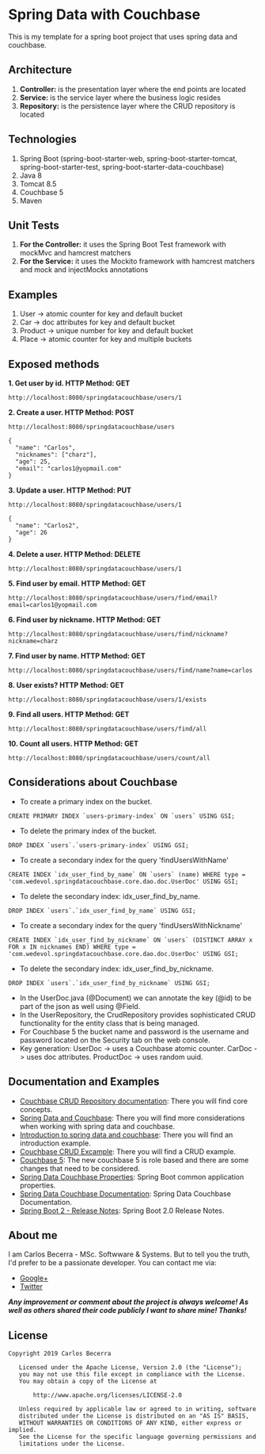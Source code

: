 # Spring Data with Couchbase

This is my template for a spring boot project that uses spring data and couchbase.

## Architecture
 
 1. **Controller:** is the presentation layer where the end points are located
 2. **Service:** is the service layer where the business logic resides
 3. **Repository:** is the persistence layer where the CRUD repository is located
 
## Technologies

1. Spring Boot (spring-boot-starter-web, spring-boot-starter-tomcat, spring-boot-starter-test, spring-boot-starter-data-couchbase)
2. Java 8
3. Tomcat 8.5
4. Couchbase 5
5. Maven

## Unit Tests

 1. **For the Controller:** it uses the Spring Boot Test framework with mockMvc and hamcrest matchers
 2. **For the Service:** it uses the Mockito framework with hamcrest matchers and mock and injectMocks annotations 
 
## Examples

1. User -> atomic counter for key and default bucket
2. Car -> doc attributes for key and default bucket
3. Product -> unique number for key and default bucket
4. Place -> atomic counter for key and multiple buckets

## Exposed methods

**1. Get user by id. HTTP Method: GET**
```
http://localhost:8080/springdatacouchbase/users/1
```

**2. Create a user. HTTP Method: POST**
```
http://localhost:8080/springdatacouchbase/users
```
```
{
  "name": "Carlos",
  "nicknames": ["charz"],
  "age": 25,
  "email": "carlos1@yopmail.com"
}
```

**3. Update a user. HTTP Method: PUT**
```
http://localhost:8080/springdatacouchbase/users/1
```
```
{
  "name": "Carlos2",
  "age": 26
}
```

**4. Delete a user. HTTP Method: DELETE**
```
http://localhost:8080/springdatacouchbase/users/1
```

**5. Find user by email. HTTP Method: GET**
```
http://localhost:8080/springdatacouchbase/users/find/email?email=carlos1@yopmail.com
```

**6. Find user by nickname. HTTP Method: GET**
```
http://localhost:8080/springdatacouchbase/users/find/nickname?nickname=charz
```

**7. Find user by name. HTTP Method: GET**
```
http://localhost:8080/springdatacouchbase/users/find/name?name=carlos
```

**8. User exists? HTTP Method: GET**
```
http://localhost:8080/springdatacouchbase/users/1/exists
```

**9. Find all users. HTTP Method: GET**
```
http://localhost:8080/springdatacouchbase/users/find/all
```

**10. Count all users. HTTP Method: GET**
```
http://localhost:8080/springdatacouchbase/users/count/all
```

## Considerations about Couchbase
 
 * To create a primary index on the bucket.
 ```
 CREATE PRIMARY INDEX `users-primary-index` ON `users` USING GSI;
 ```
 * To delete the primary index of the bucket.
 ```
 DROP INDEX `users`.`users-primary-index` USING GSI;
 ```
  * To create a secondary index for the query 'findUsersWithName'
 ```
 CREATE INDEX `idx_user_find_by_name` ON `users` (name) WHERE type = 'com.wedevol.springdatacouchbase.core.dao.doc.UserDoc' USING GSI;
 ```
  * To delete the secondary index: idx_user_find_by_name.
 ```
 DROP INDEX `users`.`idx_user_find_by_name` USING GSI;
 ```
   * To create a secondary index for the query 'findUsersWithNickname'
 ```
 CREATE INDEX `idx_user_find_by_nickname` ON `users` (DISTINCT ARRAY x FOR x IN nicknames END) WHERE type = 'com.wedevol.springdatacouchbase.core.dao.doc.UserDoc' USING GSI;
 ```
   * To delete the secondary index: idx_user_find_by_nickname.
 ```
 DROP INDEX `users`.`idx_user_find_by_nickname` USING GSI;
 ```
 * In the UserDoc.java (@Document) we can annotate the key (@id) to be part of the json as well using @Field.
 * In the UserRepository, the CrudRepository provides sophisticated CRUD functionality for the entity class that is being managed.
 * For Couchbase 5 the bucket name and password is the username and password located on the Security tab on the web console.
 * Key generation: UserDoc -> uses a Couchbase atomic counter. CarDoc -> uses doc attributes. ProductDoc -> uses random uuid.

## Documentation and Examples
 
* [Couchbase CRUD Repository documentation](http://docs.spring.io/spring-data/couchbase/docs/current/reference/html/#repositories.core-concepts): There you will find core concepts.
* [Spring Data and Couchbase](https://blog.couchbase.com/spring-data-couchbase-2-is-out-quick-getting-started-with-spring-initializr/): There you will find more considerations when working with spring data and couchbase.
* [Introduction to spring data and couchbase](http://www.baeldung.com/spring-data-couchbase): There you will find an introduction example.
* [Couchbase CRUD Excample](https://blog.couchbase.com/vaadin-couchbase-crud-sample/): There you will find a CRUD example.
* [Couchbase 5](https://developer.couchbase.com/documentation/server/current/introduction/whats-new.html): The new couchbase 5 is role based and there are some changes that need to be considered.
* [Spring Data Couchbase Properties](http://s-xu.blogspot.com.ar/2016/09/spring-boot-common-application.html): Spring Boot common application properties.
* [Spring Data Couchbase Documentation](https://docs.spring.io/spring-data/couchbase/docs/3.1.0.M3/reference/html/): Spring Data Couchbase Documentation.
* [Spring Boot 2 - Release Notes](https://github.com/spring-projects/spring-boot/wiki/Spring-Boot-2.0-Release-Notes): Spring Boot 2.0 Release Notes.

## About me
I am Carlos Becerra - MSc. Softwware & Systems.  But to tell you the truth, I'd prefer to be a passionate developer. You can contact me via:

* [Google+](https://plus.google.com/+CarlosBecerraRodr%C3%ADguez)
* [Twitter](https://twitter.com/CarlosBecerraRo)

_**Any improvement or comment about the project is always welcome! As well as others shared their code publicly I want to share mine! Thanks!**_

## License
```javas
Copyright 2019 Carlos Becerra

   Licensed under the Apache License, Version 2.0 (the "License");
   you may not use this file except in compliance with the License.
   You may obtain a copy of the License at

       http://www.apache.org/licenses/LICENSE-2.0

   Unless required by applicable law or agreed to in writing, software
   distributed under the License is distributed on an "AS IS" BASIS,
   WITHOUT WARRANTIES OR CONDITIONS OF ANY KIND, either express or implied.
   See the License for the specific language governing permissions and
   limitations under the License.
